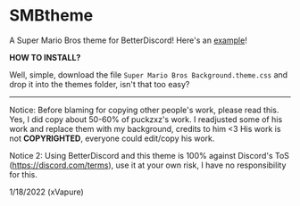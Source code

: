 # SMBtheme
A Super Mario Bros theme for BetterDiscord! Here's an [example](https://github.com/xVapure/smbtheme/blob/main/example.png)!

**HOW TO INSTALL?**

Well, simple, download the file `Super Mario Bros Background.theme.css` and drop it into the themes folder, isn't that too easy?

--------------------------------------------------------------------------------------------------------------------------------------------------------------------------------

Notice: Before blaming for copying other people's work, please read this. Yes, I did copy about 50-60% of puckzxz's work. I readjusted some of his work and replace them with my background, credits to him <3 His work is not **COPYRIGHTED**, everyone could edit/copy his work.

Notice 2: Using BetterDiscord and this theme is 100% against Discord's ToS (https://discord.com/terms), use it at your own risk, I have no responsibility for this.

1/18/2022 (xVapure)
